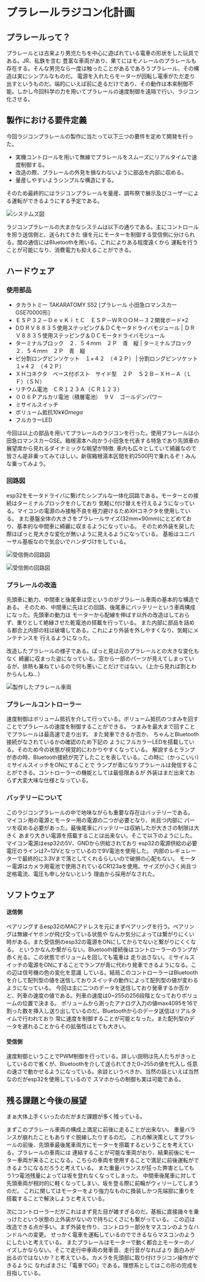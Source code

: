 # プラレールラジコン化計画

## プラレールって？
プラレールとは古来より男児たちを中心に遊ばれている電車の形状をした玩具である。JR、私鉄を含む
豊富な車両があり、果てにはモノレールのプラレールも存在する。そんな男児なら一度は触ったことがあるであろうプラレール、その構造は実にシンプルなものだ。
電源を入れたらモーターが回転し電車がただ走り出すというものだ。端的にいえば前に走るだけであり、その動作は本来制御不能。しかし今回科学の力を用いてプラレールの速度制御を遠隔で行い、ラジコン化させる。

## 製作における要件定義
今回ラジコンプラレールの製作に当たって以下三つの要件を定めて開発を行った。

- 実機コントロールを用いて無線でプラレールをスムーズにリアルタイムで速度制御する。
- 改造の際、プラレールの外見を損なわないように部品を内部に収める。
- 量産しやすいようシンプルな構造にする。

そのため最終的にはラジコンプラレールを量産、調布祭で展示及びユーザーによる運転ができるようにする予定である。

![システムズ図](./img/pr-System.png)

ラジコンプラレールの大まかなシステムは以下の通りである。主にコントロールを担う送信側と、送られてきた
値を元にモーターを制御する受信側に分けられる。間の通信にはBluetoothを用いる。これによりある程度遠くから
運転を行うことが可能になり、消費電力も抑えることができる。

## ハードウェア
### 使用部品


- タカラトミー TAKARATOMY S52 [プラレール 小田急ロマンスカーGSE70000形]  
- ＥＳＰ３２－ＤｅｖＫｉｔＣ　ＥＳＰ－ＷＲＯＯＭ－３２開発ボード×2
-  DＤＲＶ８８３５使用ステッピング＆ＤＣモータドライバモジュール | ＤＲＶ８８３５使用ステッピング＆ＤＣモータドライバモジュール
-  ターミナルブロック　２．５４ｍｍ　２Ｐ　青　縦 | ターミナルブロック　２．５４ｍｍ　２Ｐ　青　縦
-  ピ分割ロングピンソケット　１×４２　（４２Ｐ） | 分割ロングピンソケット　１×４２　（４２Ｐ）
-  ＸＨコネクタ　ベース付ポスト　サイド型　２Ｐ　Ｓ２Ｂ－ＸＨ－Ａ（ＬＦ）（ＳＮ）
-  リチウム電池　ＣＲ１２３Ａ（ＣＲ１２３）
-  ００６Ｐアルカリ電池（積層電池）　９Ｖ　ゴールデンパワー
-  ミサイルスイッチ
-  ボリューム抵抗10k$¥Omega$
-  フルカラーLED

今回は以上の部品を用いてプラレールのラジコンを行った。使用プラレールは小田急ロマンスカーGSE。箱根湯本へ向かう小田急を代表する特急であり先頭車の展望席から見れるダイナミックな眺望が特徴.
車内も広々としていて綺麗なので皆さん是非乗ってみてほしい。新宿箱根湯本区間を約2500円で乗れるぞ！みんな乗ってみよう。

### 回路図

esp32をモータドライバに繋げたシンプルな一体化回路である。モーターとの接続はターミナルブロックを介しており
気軽に付け替えを行えるようになっている。マイコンの電源のみ接触不良を極力避けるためXHコネクタを使用している。
また基盤全体の大きさをプラレールサイズ(32mm×90mm)にとどめており、基本的な中間車に綺麗に収まるようになっている。
そのため外装を戻した際はぱっと見大きな変化が無いように見えるようになっている。
基板はユニバーサル基板なので気合いでハンダづけをしている。

![受信側の回路図](./img/IMG_BH72-3.png)

![受信側の回路図](./img/IMG_BH72-4.jpg)

### プラレールの改造
先頭車に動力、中間車と後尾車は空というのがプラレール車両の基本的な構造である。
そのため、中間車に先ほどの回路、後尾車にバッテリーという車両構成になった。先頭車の動力は
モーターから配線を伸ばす以外の改造はしておらず、重りとして絶縁させた乾電池の搭載を行っている。
また内部に部品を詰める都合上内部の柱は破壊してある。これにより外装を外しやすくなり、気軽にメンテナンスを
行えるようになった。

改造したプラレールの様子である。ぱっと見は元のプラレールとの大きな変化もなく
綺麗に収まった姿になっている。窓から一部のパーツが見えてしまっているが、排熱も兼ねているので何も悪いことだけではない。（上から見れば割とわからんしね…）

![製作したプラレール車両](./img/IMG_BH72-2.jpg)

### プラレールコントローラー
速度制御はボリューム抵抗を介して行っている。ボリューム抵抗のつまみを回すことでプラレールの速度を制御することができる。
つまみを最大まで回すことでプラレールは最高速で走り出す。
また発車できるか否か、
ちゃんとBluetooth接続がなされているかの確認のため下記の
ようにフルカラーLEDを搭載している。そのため今の状態が視覚的にわかりやすくなっている。
解説するとランプが赤の時、Bluetooth接続が完了したことを表している。この時に（かっこいい）ミサイルスイッチをONにすることで
ランプが青になりプラレールは発信することができる。コントローラーの機能としては最低限あるが
外装はまだ出来ておらず大変大味な仕様となっている。

### バッテリーについて
このラジコンプラレールの中で地味ながらも重要な存在はバッテリーである。
マイコン用の電源とモーター用の電源の二つが必要となり、尚且つ内部に
パーツを収める必要があった。最後尾車にバッテリーは収納したが大きさの制限は大きく
あまり大きい電源を搭載することは出来ない。そこで以下のようにした。マイコン電源はesp32の5V、GNDから供給されており
esp32の電源供給の必要電圧のラインは7~12Vとなっているので9V電池を使用した。
内部のレギュレーターで最終的に3.3Vまで落としてくれるらしいので破損の心配もない。
モーター電源はカメラ用電池で使用されているCR123aを使用。サイズが小さく尚且つ定格電流、電圧も申し分ないという
理由から採用がなされた。

## ソフトウェア

#### 送信側
ペアリングするesp32のMACアドレスを元にまずペアリングを行う。ペアリングは無線イヤホンが飛び交っている状態や
なんか気分によっては繋がりにくい時がある。また受信側のesp32の電源をONにしてからでないと繋がりにくくなる。
というかなんか繋がらない。Bluetooth接続後はコントローラーのランプが赤く光る。この状態でボリュームを回しても電車は
走り出さない。ミサイルスイッチの電源をONにすることでランプが青に代わり発車できるようになる。この辺は信号機の色の変化を意識
している。結局このコントローラーはBluetoothを介して配列型の値を送信しておりスイッチの動作によって配列型の値が変わるようになっている。
今回は主に二つのデータを送信しており発車するか否かと、列車の速度の値である。列車の速度は0~255の256段階となっておりボリュームの位置で決まる。
ボリュームから測ったアナログ入力の値max4095を16で割った数を挿入し送り出しているのだ。Bluetoothからのデータ送信はリアルタイムで行われており
常に速度を制御することが可能となった。また配列型のデータを遅れることからその拡張性はとても大きい。

#### 受信側
速度制御ということでPWM制御を行っている。詳しい説明は先人たちがきっとしているので省くが、Bluetoothを介して送られてきた0~255の値を代入し
任意の速さで動かせるようになっている。余談というべきか、当然の話といえば当然なのだがesp32を使用しているので
スマホからの制御も実は可能である。

## 残る課題と今後の展望
まぁ大体上手くいったのだがまだ課題が多く残っている。

まずこのプラレール車両の構成上満足に前後に走ることが出来ない。
重量バランスが崩れたこともありすぐ脱線したりするのだ。
これの解決策としてプラレールの前後、先頭車最後尾車両方にモーターを搭載するということを考えている。プラレールの車両には
連結することが可能な車両がおり、結果前後にモーター車両が来ることになる。こちらの車両を使用することで満足に前後運転ができるようになるだろうと考えている。
また重量バランスが狂った弊害としてもう1つ電池残量によっては坂を登れなくなってしまった。
中間車後尾車に対して先頭車両が相対的に軽くなってしまい、坂を登る際に前輪がウィリーしてしまうのだ。
これに関してはモーターをより強力なものに換装しかつ先端部に重りを搭載することで解決しようと考えている。

次にコントローラーだがこれはまず見た目が雑すぎるのだ。基板に直接諸々を乗っけたという状態の上外装がないので持ちにくさにも繋がっている。
この辺は改造できる点が多い。まず外装を作り、コントロラー部分をマスコンのようなハンドルへの変更。
せっかく電車を運転しているのでできるならマスコンのようにしたいと考えている。
またプラレールはモーターで動く都合上モーターのノイズしかならない。そこで走行中車両の発車音、走行音がなればより
面白みが出るのではないか？と考えている。カメラを先頭部に取り付けラジコン操作ができるように
なればまさに「電車でGO」である。理想系としてはこの形の完成を目指している。